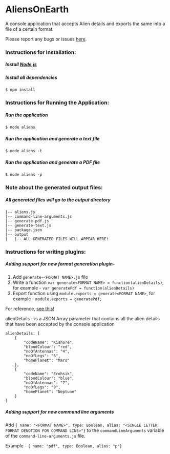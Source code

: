 # AliensOnEarth
A console application that accepts Alien details and exports the same into a file of a certain format. 

Please report any bugs or issues [here](https://github.com/kishore-narendran/AliensOnEarth/issues).

### Instructions for Installation:
##### Install [Node.js](https://nodejs.org/download/)
##### Install all dependencies
    $ npm install


### Instructions for Running the Application:
##### Run the application
    $ node aliens
##### Run the application and generate a text file
    $ node aliens -t
##### Run the application and generate a PDF file
    $ node aliens -p


### Note about the generated output files:
##### All generated files will go to the output directory

    |-- aliens.js
    |-- command-line-arguments.js
    |-- generate-pdf.js
    |-- generate-text.js
    |-- package.json
    |-- output
    |   |-- ALL GENERATED FILES WILL APPEAR HERE!

### Instructions for writing plugins:

##### Adding support for new format generation plugin- 

1. Add `generate-<FORMAT NAME>.js` file
2. Write a function `var generate<FORMAT NAME> = function(alienDetails)`, for example - `var generatePdf = function(alienDetails)`
3. Export function using `module.exports = generate<FORMAT NAME>`, for example - `module.exports = generatePdf;`

For reference, [see this!](https://github.com/kishore-narendran/AliensOnEarth/blob/master/generate-pdf.js)

alienDetails - is a JSON Array parameter that contains all the alien details that have been accepted by the console application

```
alienDetails: [
	{
		"codeName": "Kishore",
		"bloodColour": "red",
		"noOfAntennas": "4",
		"noOfLegs": "6",
		"homePlanet": "Mars"
	},
	{
		"codeName": "Erohsik",
		"bloodColour": "blue",
		"noOfAntennas": "7",
		"noOfLegs": "9",
		"homePlanet": "Neptune"
	}
]
```

##### Adding support for new command line arguments 

Add `{ name: "<FORMAT NAME>", type: Boolean, alias: "<SINGLE LETTER FORMAT DENOTION FOR COMMAND LINE>"}` to the `commandLineArguments` variable of the `command-line-arguments.js` file.

Example - `{ name: "pdf", type: Boolean, alias: "p"}`
